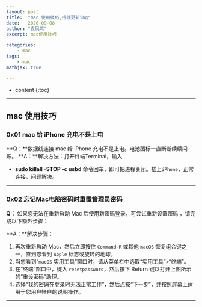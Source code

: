 ```yaml
---
layout: post
title:  "mac 使用技巧,持续更新ing"
date:   2020-09-08
author: "袁凤鸣"
excerpt: mac使用技巧

categories: 
    - mac
tags: 
    - mac
mathjax: true

---
```

* content
{:toc}
---



## mac 使用技巧

### 0x01 mac 给 iPhone 充电不是上电
**Q：**数据线连接 mac 给 iPhone 充电不是上电。电池图标一直断断续续闪烁。
**A：**解决方法：打开终端Terminal，输入
- **sudo killall -STOP -c usbd** 命令回车，即可把进程关闭。插上`iPhone`，正常连接，问题解决。

-------
### 0x02 忘记Mac电脑密码时重置管理员密码

**Q：** 如果您无法在重新启动 Mac 后使用新密码登录，可尝试重新设置密码 ，请完成以下额外步骤：

**A：**解决步骤：

1. 再次重新启动 Mac，然后立即按住 `Command-R` 或其他 `macOS` 恢复组合键之一，直到您看到 `Apple` 标志或旋转的地球。
2. 当您看到“`macOS` 实用工具”窗口时，请从菜单栏中选取“实用工具”>“终端”。
3. 在“终端”窗口中，键入 `resetpassword`，然后按下 Return 键以打开上图所示的“重设密码”助理。
4. 选择“我的密码在登录时无法正常工作”，然后点按“下一步”，并按照屏幕上适用于您用户帐户的说明操作。

 -------